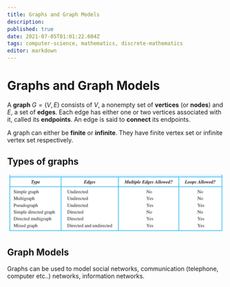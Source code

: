 ```yaml
---
title: Graphs and Graph Models
description: 
published: true
date: 2021-07-05T01:01:22.604Z
tags: computer-science, mathematics, discrete-mathematics
editor: markdown
---
```


# Graphs and Graph Models

A **graph** $G=(V, E)$ consists of $V$, a nonempty set of **vertices** (or **nodes**) and $E$, a set of **edges**. Each edge has either one or two vertices associated with it, called its **endpoints**. An edge is said to **connect** its endpoints.

A graph can either be **finite** or **infinite**. They have finite vertex set or infinite vertex set respectively.



## Types of graphs
![graph_terminology2.png](/graph_terminology2.png)

## Graph Models
Graphs can be used to model social networks, communication (telephone, computer etc..) networks, information networks.
